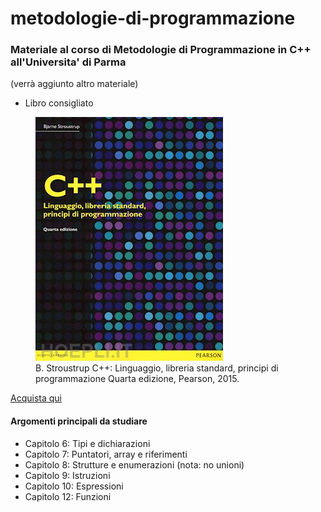 
# metodologie-di-programmazione

### Materiale al corso di Metodologie di Programmazione in C++ all'Universita' di Parma
(verrà aggiunto altro materiale)
- Libro consigliato
<figure>
    <img src="./assets/images/stroutstrup.jpg"
     alt="Albuquerque, New Mexico">
    <figcaption>  B. Stroustrup
                  C++: Linguaggio, libreria standard, principi di programmazione
                  Quarta edizione, Pearson, 2015.
    </figcaption>
</figure>
<a href="https://www.hoepli.it/libro/c-linguaggio-libreria-standard-principi-di-programmazione/9788865184486.html" target="_blank">Acquista qui</a>

#### Argomenti principali da studiare

- Capitolo 6:  Tipi e dichiarazioni
- Capitolo 7:  Puntatori, array e riferimenti
- Capitolo 8:  Strutture e enumerazioni (nota: no unioni)
- Capitolo 9:  Istruzioni
- Capitolo 10: Espressioni
- Capitolo 12: Funzioni




